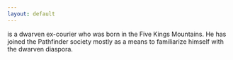 ```yaml
---
layout: default
---
```

is a dwarven ex-courier who was born in the Five Kings Mountains. He has joined the Pathfinder society mostly as a means to familiarize himself with the dwarven diaspora.
